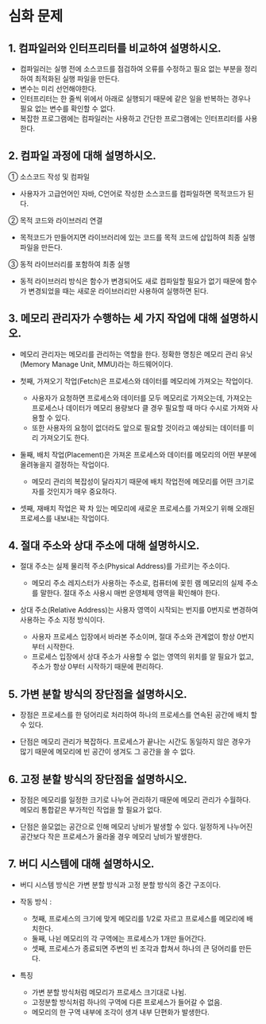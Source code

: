 # 심화 문제

## 1. 컴파일러와 인터프리터를 비교하여 설명하시오.
- 컴파일러는 실행 전에 소스코드를 점검하여 오류를 수정하고 필요 없는 부분을 정리하여 최적화된 실행 파일을 만든다. 
- 변수는 미리 선언해야한다. 
- 인터프리터는 한 줄씩 위에서 아래로 실행되기 때문에 같은 일을 반복하는 경우나 필요 없는 변수를 확인할 수 없다. 
- 복잡한 프로그램에는 컴파일러는 사용하고 간단한 프로그램에는 인터프리터를 사용한다.

 

## 2. 컴파일 과정에 대해 설명하시오.

① 소스코드 작성 및 컴파일

- 사용자가 고급언어인 자바, C언어로 작성한 소스코드를 컴파일하면 목적코드가 된다.

② 목적 코드와 라이브러리 연결

 - 목적코드가 만들어지면 라이브러리에 있는 코드를 목적 코드에 삽입하여 최종 실행 파일을 만든다.

③ 동적 라이브러리를 포함하여 최종 실행

 - 동적 라이브러리 방식은 함수가 변경되어도 새로 컴파일할 필요가 없기 때문에 함수가 변경되었을 때는 새로운 라이브러리만 사용하여 실행하면 된다. 

 

## 3. 메모리 관리자가 수행하는 세 가지 작업에 대해 설명하시오.

 - 메모리 관리자는 메모리를 관리하는 역할을 한다. 정확한 명칭은 메모리 관리 유닛(Memory Manage Unit, MMU)라는 하드웨어이다.

- 첫째, 가져오기 작업(Fetch)은 프로세스와 데이터를 메모리에 가져오는 작업이다. 
  - 사용자가 요청하면 프로세스와 데이터를 모두 메모리로 가져오는데, 가져오는 프로세스나 데이터가 메모리 용량보다 클 경우 필요할 때 마다 수시로 가져와 사용할 수 있다. 
  - 또한 사용자의 요청이 없더라도 앞으로 필요할 것이라고 예상되는 데이터를 미리 가져오기도 한다.

- 둘째, 배치 작업(Placement)은 가져온 프로세스와 데이터를 메모리의 어떤 부분에 올려놓을지 결정하는 작업이다. 
  - 메모리 관리의 복잡성이 달라지기 때문에 배치 작업전에 메모리를 어떤 크기로 자를 것인지가 매우 중요하다.

- 셋째, 재배치 작업은 꽉 차 있는 메모리에 새로운 프로세스를 가져오기 위해 오래된 프로세스를 내보내는 작업이다. 

 

## 4. 절대 주소와 상대 주소에 대해 설명하시오.
- 절대 주소는 실제 물리적 주소(Physical Address)를 가르키는 주소이다. 
  - 메모리 주소 레지스터가 사용하는 주소로, 컴퓨터에 꽂힌 램 메모리의 실제 주소를 말한다. 절대 주소 사용시 매번 운영체제 영역을 확인해야 한다. 
  
- 상대 주소(Relative Address)는 사용자 영역이 시작되는 번지를 0번지로 변경하여 사용하는 주소 지정 방식이다. 
  - 사용자 프로세스 입장에서 바라본 주소이며, 절대 주소와 관계없이 항상 0번지부터 시작한다. 
  - 프로세스 입장에서 상대 주소가 사용할 수 없는 영역의 위치를 알 필요가 없고, 주소가 항상 0부터 시작하기 때문에 편리하다.

 

## 5. 가변 분할 방식의 장단점을 설명하시오.
- 장점은 프로세스를 한 덩어리로 처리하여 하나의 프로세스를 연속된 공간에 배치 할 수 있다.

- 단점은 메모리 관리가 복잡하다. 프로세스가 끝나는 시간도 동일하지 않은 경우가 많기 때문에 메모리에 빈 공간이 생겨도 그 공간을 쓸 수 없다. 

 

## 6. 고정 분할 방식의 장단점을 설명하시오.
- 장점은 메모리를 일정한 크기로 나누어 관리하기 때문에 메모리 관리가 수월하다. 메모리 통합같은 부가적인 작업을 할 필요가 없다.

- 단점은 쓸모없는 공간으로 인해 메모리 낭비가 발생할 수 있다. 일정하게 나누어진 공간보다 작은 프로세스가 올라올 경우 메모리 낭비가 발생한다.

 

## 7. 버디 시스템에 대해 설명하시오.
- 버디 시스템 방식은 가변 분할 방식과 고정 분할 방식의 중간 구조이다. 
- 작동 방식 :
  - 첫째, 프로세스의 크기에 맞게 메모리를 1/2로 자르고 프로세스를 메모리에 배치한다.
  - 둘째, 나뉜 메모리의 각 구역에는 프로세스가 1개만 들어간다. 
  - 셋째, 프로세스가 종료되면 주변의 빈 조각과 합쳐서 하나의 큰 덩어리를 만든다.

- 특징
  - 가변 분할 방식처럼 메모리가 프로세스 크기대로 나뉨.
  - 고정분할 방식처럼 하나의 구역에 다른 프로세스가 들어갈 수 없음.
  - 메모리의 한 구역 내부에 조각이 생겨 내부 단편화가 발생한다.
